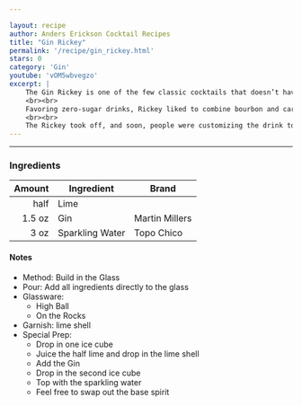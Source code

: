 ```yaml
---

layout: recipe
author: Anders Erickson Cocktail Recipes
title: "Gin Rickey"
permalink: '/recipe/gin_rickey.html'
stars: 0
category: 'Gin'
youtube: 'vOM5wbvegzo'
excerpt: |
    The Gin Rickey is one of the few classic cocktails that doesn’t have an origin muddled by history or shrouded in rumors and innuendo. The invention of this refreshing highball is refreshingly clear: It was named after Joe Rickey, a Democratic lobbyist living in Washington, D.C., during the late 19th century.
    <br><br>
    Favoring zero-sugar drinks, Rickey liked to combine bourbon and carbonated water. One day, he instructed a bartender at Shoomaker’s bar to add some lime to his preferred highball, and the Bourbon Rickey was born. The tart, dry drink is surprisingly balanced considering its lack of sugar and is invigorating on a warm day.
    <br><br>
    The Rickey took off, and soon, people were customizing the drink to their liking, with the Gin Rickey eventually becoming the most popular of them all. This simple twist subs gin for bourbon, taking advantage of the botanical spirit’s natural ability to pair with fresh lime (consider the Gimlet) and sparkling water (think of the Tom Collins). Sugar is present in both the aforementioned cocktails, but the Rickey stands on its own, relying on the gin and lime for flavor and the water for dilution and balance.
---
```


---

### Ingredients

| Amount  | Ingredient     | Brand          |
| -----: | --------------- | -------------- |
|   half | Lime            |
| 1.5 oz | Gin             | Martin Millers |
|   3 oz | Sparkling Water | Topo Chico     |

#### Notes

- Method: Build in the Glass
- Pour: Add all ingredients directly to the glass
- Glassware: 
	- High Ball
	- On the Rocks
- Garnish: lime shell
- Special Prep: 
	- Drop in one ice cube
	- Juice the half lime and drop in the lime shell
	- Add the Gin
	- Drop in the second ice cube
	- Top with the sparkling water
	- Feel free to swap out the base spirit